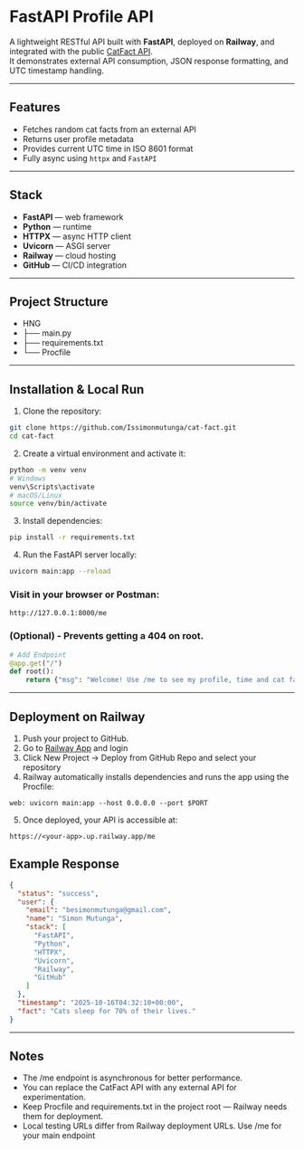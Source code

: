 # FastAPI Profile API

A lightweight RESTful API built with **FastAPI**, deployed on **Railway**, and integrated with the public [CatFact API](https://catfact.ninja/).  
It demonstrates external API consumption, JSON response formatting, and UTC timestamp handling.

---

## Features
- Fetches random cat facts from an external API  
- Returns user profile metadata  
- Provides current UTC time in ISO 8601 format  
- Fully async using `httpx` and `FastAPI`

---

## Stack
- **FastAPI** — web framework  
- **Python** — runtime  
- **HTTPX** — async HTTP client  
- **Uvicorn** — ASGI server  
- **Railway** — cloud hosting  
- **GitHub** — CI/CD integration  

---

## Project Structure
- HNG
-   ├── main.py
-   ├── requirements.txt
-   └── Procfile

 
---

##  Installation & Local Run

1. Clone the repository:
```bash
git clone https://github.com/Issimonmutunga/cat-fact.git
cd cat-fact
```
2. Create a virtual environment and activate it:
```bash
python -m venv venv
# Windows
venv\Scripts\activate
# macOS/Linux
source venv/bin/activate
```
3. Install dependencies:
```bash
pip install -r requirements.txt
```
4. Run the FastAPI server locally:
```bash
uvicorn main:app --reload
```
### Visit in your browser or Postman:
```arduino
http://127.0.0.1:8000/me
```
### (Optional) - Prevents getting a 404 on root. 
```python
# Add Endpoint
@app.get("/")
def root():
    return {"msg": "Welcome! Use /me to see my profile, time and cat fact."}
```

---

##  Deployment on Railway
1. Push your project to GitHub.
2. Go to [Railway App](https://railway.com/) and login
3. Click New Project → Deploy from GitHub Repo and select your repository
4. Railway automatically installs dependencies and runs the app using the Procfile:
```less
web: uvicorn main:app --host 0.0.0.0 --port $PORT
```
5. Once deployed, your API is accessible at:
```arduino
https://<your-app>.up.railway.app/me
```

## Example Response
```json
{
  "status": "success",
  "user": {
    "email": "besimonmutunga@gmail.com",
    "name": "Simon Mutunga",
    "stack": [
      "FastAPI",
      "Python",
      "HTTPX",
      "Uvicorn",
      "Railway",
      "GitHub"
    ]
  },
  "timestamp": "2025-10-16T04:32:10+00:00",
  "fact": "Cats sleep for 70% of their lives."
}
```
---

## Notes
- The /me endpoint is asynchronous for better performance.
- You can replace the CatFact API with any external API for experimentation.
- Keep Procfile and requirements.txt in the project root — Railway needs them for deployment.
- Local testing URLs differ from Railway deployment URLs. Use /me for your main endpoint
